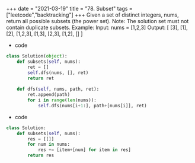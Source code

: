 +++
date = "2021-03-19"
title = "78. Subset"
tags = ["leetcode","backtracking"]
+++
Given a set of distinct integers, nums, return all possible subsets (the power set).
Note: The solution set must not contain duplicate subsets.
Example:
Input: nums = [1,2,3] Output: [ [3],   [1],   [2],   [1,2,3],   [1,3],   [2,3],   [1,2],   [] ]

- code
```py
class Solution(object):
    def subsets(self, nums):
        ret = []
        self.dfs(nums, [], ret)
        return ret
    
    def dfs(self, nums, path, ret):
        ret.append(path)
        for i in range(len(nums)):
            self.dfs(nums[i+1:], path+[nums[i]], ret)
```
- code
```py
class Solution:
    def subsets(self, nums):
        res = [[]]
        for num in nums:
            res += [item+[num] for item in res]
        return res
```
